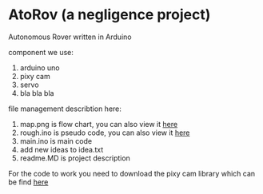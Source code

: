 # AtoRov (a negligence project)
Autonomous Rover written in Arduino

component we use:
1. arduino uno
1. pixy cam
1. servo
1. bla bla bla


file management describtion here:
1. map.png is flow chart, you can also view it [here](https://miro.com/welcomeonboard/WHg5V3BNM1RGY2w5Qk85a2dNZ0NXc29yY28zYXRtR0xyVVhPWWJlbE0ybVh2SDRsNWdGZnMxaGNqakhUS1VTU3wzNDU4NzY0NTQ0MTQyNDA1NzM5fDI=?share_link_id=759237895626)
1. rough.ino  is pseudo code, you can also view it [here](https://docs.google.com/document/d/1YSSXJ3OUwgdDNNxMu8pstoW31_rIilNodYSdIQzhhe8/edit?usp=sharing)
1. main.ino is main code
1. add new ideas to idea.txt
1. readme.MD is project description

For the code to work you need to download the pixy cam library which can be find [here](https://pixycam.com/downloads-pixy1/)
